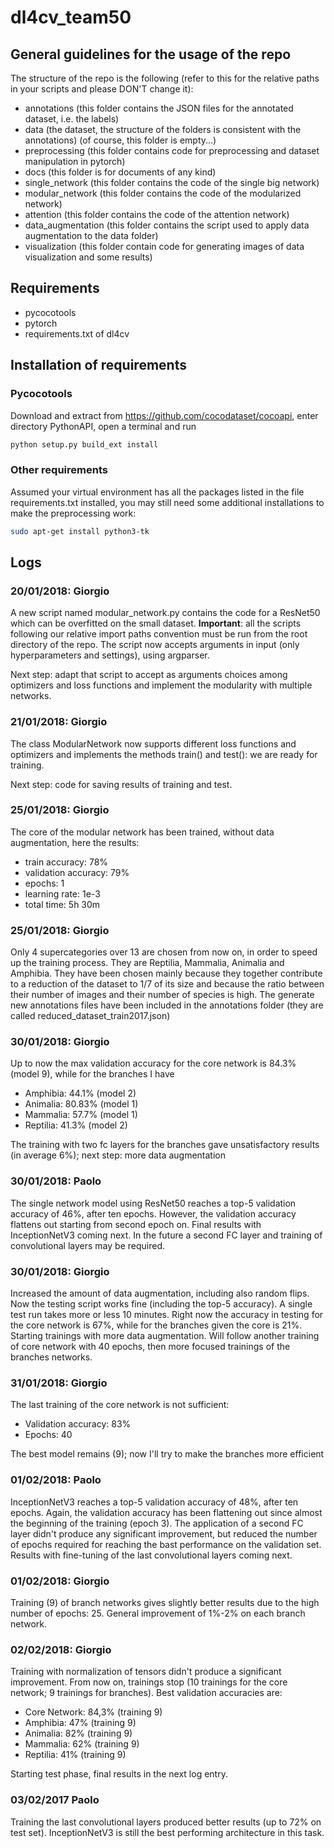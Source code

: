 # dl4cv_team50

## General guidelines for the usage of the repo
The structure of the repo is the following (refer to this for the relative paths in your scripts and please DON'T change it):
* annotations (this folder contains the JSON files for the annotated dataset, i.e. the labels)
* data (the dataset, the structure of the folders is consistent with the annotations) (of course, this folder is empty...)
* preprocessing (this folder contains code for preprocessing and dataset manipulation in pytorch)
* docs (this folder is for documents of any kind)
* single_network (this folder contains the code of the single big network)
* modular_network (this folder contains the code of the modularized network)
* attention (this folder contains the code of the attention network)
* data_augmentation (this folder contains the script used to apply data augmentation to the data folder)
* visualization (this folder contain code for generating images of data visualization and some results)

## Requirements
* pycocotools
* pytorch
* requirements.txt of dl4cv

## Installation of requirements
### Pycocotools
Download and extract from https://github.com/cocodataset/cocoapi, enter directory PythonAPI, open a terminal and run
```sh
python setup.py build_ext install
```
### Other requirements

Assumed your virtual environment has all the packages listed in the file requirements.txt installed, you may still need some additional installations to make the preprocessing work:
```sh
sudo apt-get install python3-tk
```

## Logs
### 20/01/2018: Giorgio
A new script named modular_network.py contains the code for a ResNet50 which can be overfitted on the small dataset.
**Important**: all the scripts following our relative import paths convention must be run from the root directory of the repo.
The script now accepts arguments in input (only hyperparameters and settings), using argparser.

Next step: adapt that script to accept as arguments choices among optimizers and loss functions and implement the modularity with multiple networks.

### 21/01/2018: Giorgio
The class ModularNetwork now supports different loss functions and optimizers and implements the methods train() and test(): we are ready for training.

Next step: code for saving results of training and test.

### 25/01/2018: Giorgio
The core of the modular network has been trained, without data augmentation, here the results:
* train accuracy: 78%
* validation accuracy: 79%
* epochs: 1
* learning rate: 1e-3
* total time: 5h 30m

### 25/01/2018: Giorgio
Only 4 supercategories over 13 are chosen from now on, in order to speed up the training process. They are Reptilia, Mammalia, Animalia and Amphibia.
They have been chosen mainly because they together contribute to a reduction of the dataset to 1/7 of its size and because the ratio between their number of images and their number of species is high.
The generate new annotations files have been included in the annotations folder (they are called reduced_dataset_train2017.json)

### 30/01/2018: Giorgio
Up to now the max validation accuracy for the core network is 84.3% (model 9), while for the branches I have
* Amphibia: 44.1% (model 2)
* Animalia: 80.83% (model 1)
* Mammalia: 57.7% (model 1)
* Reptilia: 41.3% (model 2)

The training with two fc layers for the branches gave unsatisfactory results (in average 6%); next step: more data augmentation

### 30/01/2018: Paolo
The single network model using ResNet50 reaches a top-5 validation accuracy of 46%, after ten epochs. However, the validation accuracy flattens out starting from second epoch on. Final results with InceptionNetV3 coming next. In the future a second FC layer and training of convolutional layers may be required.

### 30/01/2018: Giorgio
Increased the amount of data augmentation, including also random flips. Now the testing script works fine (including the top-5 accuracy).
A single test run takes more or less 10 minutes. Right now the accuracy in testing for the core network is 67%, while for the branches given
the core is 21%. Starting trainings with more data augmentation. Will follow another training of core network with 40 epochs, then more focused trainings of the
branches networks.

### 31/01/2018: Giorgio
The last training of the core network is not sufficient:
* Validation accuracy: 83%
* Epochs: 40

The best model remains (9); now I'll try to make the branches more efficient

### 01/02/2018: Paolo
InceptionNetV3 reaches a top-5 validation accuracy of 48%, after ten epochs. Again, the validation accuracy has been flattening out since almost the beginning of the training (epoch 3). The application of a second FC layer didn't produce any significant improvement, but reduced the number of epochs required for reaching the bast performance on the validation set. Results with fine-tuning of the last convolutional layers coming next.

### 01/02/2018: Giorgio
Training (9) of branch networks gives slightly better results due to the high number of epochs: 25. General improvement of 1%-2% on each branch network.

### 02/02/2018: Giorgio
Training with normalization of tensors didn't produce a significant improvement. From now on, trainings stop (10 trainings for the core network; 9 trainings for branches).
Best validation accuracies are:
* Core Network: 84,3% (training 9)
* Amphibia: 47% (training 9)
* Animalia: 82% (training 9)
* Mammalia: 62% (training 9)
* Reptilia: 41% (training 9)

Starting test phase, final results in the next log entry.

### 03/02/2017 Paolo
Training the last convolutional layers produced better results (up to 72% on test set). InceptionNetV3 is still the best performing architecture in this task.
